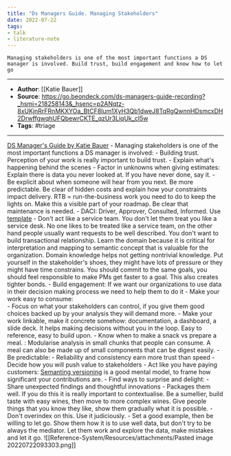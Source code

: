 ```yaml
---
title: "Ds Managers Guide. Managing Stakeholders"
date: 2022-07-22
tags: 
- talk
- literature-note
---
```


```
Managing stakeholders is one of the most important functions a DS manager is involved. Build trust, build engagement and know how to let go
```

***
- **Author**: [[Katie Bauer]] 
- **Source**: https://go.beondeck.com/ds-managers-guide-recording?_hsmi=218258143&_hsenc=p2ANqtz-8xUKjnRrFRnMKXYOa_BtCF8Ium1XyH3Qb1dweJ8TqRgQwnnHDsmcxDH2DrwffgwqhUFQbewrCKTE_qzUr3LiqUk_cI5w
- **Tags**:  #triage
***

 [DS Manager's Guide by Katie Bauer](https://go.beondeck.com/ds-managers-guide-recording?_hsmi=218258143&_hsenc=p2ANqtz-8xUKjnRrFRnMKXYOa_BtCF8Ium1XyH3Qb1dweJ8TqRgQwnnHDsmcxDH2DrwffgwqhUFQbewrCKTE_qzUr3LiqUk_cI5w)
	- Managing stakeholders is one of the most important functions a DS manager is involved:
		- Building trust. Perception of your work is really important to build trust. 
			- Explain what's happening behind the scenes
			- Factor in unknowns when giving estimates: Explain there is data you never looked at. If you have never done, say it. 
			- Be explicit about when someone will hear from you next. Be more predictable. Be clear of hidden costs and explain how your constraints impact delivery. RTB = run-the-business work you need to do to keep the lights on. Make this a visible part of your roadmap. Be clear that maintenance is needed. 
			- DACI: Driver, Approver, Consulted, Informed. Use [template](https://docs.google.com/document/d/1DGRlGq8nffTpLg5OB1fjnKNY4O4j6_yogq18q88HafE/edit?usp=sharing)
			- Don't act like a service team. You don't let them treat you like a service desk. No one likes to be treated like a service team, on the other hand people usually want requests to be well described. You don't want to build transactional relationship. Learn the domain because it is critical for interpretation and mapping to semantic concept that is valuable for the organization.  Domain knowledge helps not getting nontrivial knowledge. Put yourself in the stakeholder's shoes, they might have lots of pressure or they might have time constrains. You should commit to the same goals, you should feel responsible to make PMs get faster to a goal. This also creates tighter bonds. 
		- Build engagement: If we want our organizations to use data in their decision making process we need to help them to do it 
			- Make your work easy to consume:  
				- Focus on what your stakeholders can control, if you give them good choices backed up by your analysis they will demand more. 
				- Make your work linkable, make it concrete somehow: documentation, a dashboard, a slide deck. It helps making decisions without you in the loop. Easy to reference, easy to build upon. 
				- Know when to make a snack vs prepare a meal. : Modularise analysis in small chunks that people can consume. A meal can also be made up of small components that can be digest easily. 
			- Be predictable:
				- Reliability and consistency earn more trust than speed
				- Decide how you will push value to stakeholders
				- Act like you have paying customers: [Semanting versioning](https://www.geeksforgeeks.org/introduction-semantic-versioning/) is a good mental model, to frame how significant your contributions are. 
			- Find ways to surprise and delight:
				- Share unexpected findings and thoughtful innovations
				- Packages them well. If you do this it is really important to contextualise. Be a sumellier, build taste with easy wines, then move to more complex wines. Give people things that you know they like, show them gradually what it is possible. 
				- Don't overindex on this. Use it judiciously.
			- Set a good example, then be willing to let go. Show them how it is to use well data, but don't try to be always the mediator. Let them work and explore the data, make mistakes and let it go.
![[Reference-System/Resources/attachments/Pasted image 20220722093303.png]]


